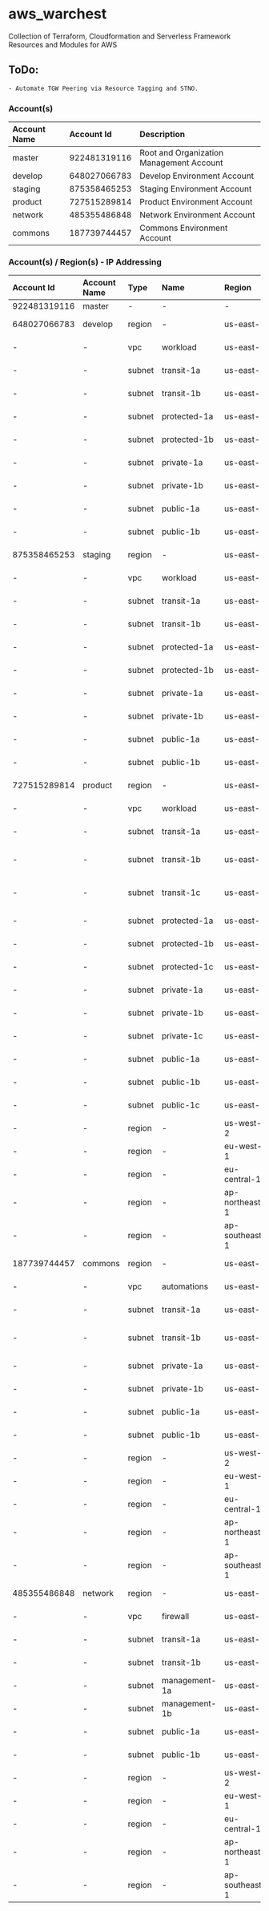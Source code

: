 # aws_warchest
Collection of Terraform, Cloudformation and Serverless Framework Resources and Modules for AWS


## ToDo:
    - Automate TGW Peering via Resource Tagging and STNO.


### Account(s)
| Account Name | Account Id   | Description                              |
| :----------- | :----------- | :--------------------------------------- |
| master       | 922481319116 | Root and Organization Management Account | 
| develop      | 648027066783 | Develop Environment Account              |
| staging      | 875358465253 | Staging Environment Account              |
| product      | 727515289814 | Product Environment Account              |
| network      | 485355486848 | Network Environment Account              |
| commons      | 187739744457 | Commons Environment Account              |

### Account(s) / Region(s) - IP Addressing
| Account Id   | Account Name | Type   | Name          | Region         | Availability Zone | CIDR              | Net Mask        | Range                             | Usable                            | Hosts |
| :----------- | :----------- | :----- | :-----------  | :------------- | :---------------- | :---------------- | :-------------- | :-------------------------------- | :-------------------------------- | :---- |
| 922481319116 | master       | -      | -             | -              | -                 | -                 | -               | -                                 | -                                 | -     |
| 648027066783 | develop      | region | -             | us-east-1      | -                 | 172.10.128.0/17   | 255.255.128.0   | 172.10.128.0   - 172.10.255.255   | 172.10.128.1   - 172.10.255.254   | 32768 |
| -            | -            | vpc    | workload      | us-east-1      | -                 | 172.10.128.0/21   | 255.255.248.0   | 172.10.128.0   - 172.10.135.255   | 172.10.128.1   - 172.10.153.254   | 2048  |
| -            | -            | subnet | transit-1a    | us-east-1      | us-east-1a        | 172.10.128.0/24   | 255.255.255.0   | 172.10.128.0   - 172.10.128.255   | 172.10.128.1   - 172.10.128.254   | 256   |
| -            | -            | subnet | transit-1b    | us-east-1      | us-east-1b        | 172.10.129.0/24   | 255.255.255.0   | 172.10.129.0   - 172.10.129.255   | 172.10.129.1   - 172.10.129.254   | 256   |
| -            | -            | subnet | protected-1a  | us-east-1      | us-east-1a        | 172.10.130.0/24   | 255.255.255.0   | 172.10.130.0   - 172.10.130.255   | 172.10.130.1   - 172.10.130.254   | 256   |
| -            | -            | subnet | protected-1b  | us-east-1      | us-east-1b        | 172.10.131.0/24   | 255.255.255.0   | 172.10.131.0   - 172.10.131.255   | 172.10.131.1   - 172.10.131.254   | 256   |
| -            | -            | subnet | private-1a    | us-east-1      | us-east-1a        | 172.10.132.0/24   | 255.255.255.0   | 172.10.132.0   - 172.10.132.255   | 172.10.132.1   - 172.10.132.254   | 256   |
| -            | -            | subnet | private-1b    | us-east-1      | us-east-1b        | 172.10.133.0/24   | 255.255.255.0   | 172.10.133.0   - 172.10.133.255   | 172.10.133.1   - 172.10.133.254   | 256   |
| -            | -            | subnet | public-1a     | us-east-1      | us-east-1a        | 172.10.134.0/24   | 255.255.255.0   | 172.10.134.0   - 172.10.134.255   | 172.10.134.1   - 172.10.134.254   | 256   |
| -            | -            | subnet | public-1b     | us-east-1      | us-east-1b        | 172.10.135.0/24   | 255.255.255.0   | 172.10.135.0   - 172.10.135.255   | 172.10.135.1   - 172.10.135.254   | 256   |
| 875358465253 | staging      | region | -             | us-east-1      | -                 | 172.10.128.0/17   | 255.255.128.0   | 172.10.128.0   - 172.10.255.255   | 172.10.128.1   - 172.10.255.254   | 32768 |
| -            | -            | vpc    | workload      | us-east-1      | -                 | 172.10.136.0/21   | 255.255.248.0   | 172.10.136.0   - 172.10.143.255   | 172.10.136.1   - 172.10.143.254   | 2048  |
| -            | -            | subnet | transit-1a    | us-east-1      | us-east-1a        | 172.10.136.0/24   | 255.255.255.0   | 172.10.136.0   - 172.10.136.255   | 172.10.136.1   - 172.10.136.254   | 256   |
| -            | -            | subnet | transit-1b    | us-east-1      | us-east-1b        | 172.10.137.0/24   | 255.255.255.0   | 172.10.137.0   - 172.10.137.255   | 172.10.137.1   - 172.10.137.254   | 256   |
| -            | -            | subnet | protected-1a  | us-east-1      | us-east-1a        | 172.10.138.0/24   | 255.255.255.0   | 172.10.138.0   - 172.10.138.255   | 172.10.138.1   - 172.10.138.254   | 256   |
| -            | -            | subnet | protected-1b  | us-east-1      | us-east-1b        | 172.10.139.0/24   | 255.255.255.0   | 172.10.139.0   - 172.10.139.255   | 172.10.139.1   - 172.10.139.254   | 256   |
| -            | -            | subnet | private-1a    | us-east-1      | us-east-1a        | 172.10.140.0/24   | 255.255.255.0   | 172.10.140.0   - 172.10.140.255   | 172.10.140.1   - 172.10.140.254   | 256   |
| -            | -            | subnet | private-1b    | us-east-1      | us-east-1b        | 172.10.141.0/24   | 255.255.255.0   | 172.10.141.0   - 172.10.141.255   | 172.10.141.1   - 172.10.141.254   | 256   |
| -            | -            | subnet | public-1a     | us-east-1      | us-east-1a        | 172.10.142.0/24   | 255.255.255.0   | 172.10.142.0   - 172.10.142.255   | 172.10.142.1   - 172.10.142.254   | 256   |
| -            | -            | subnet | public-1b     | us-east-1      | us-east-1b        | 172.10.143.0/24   | 255.255.255.0   | 172.10.143.0   - 172.10.143.255   | 172.10.143.1   - 172.10.143.254   | 256   |
| 727515289814 | product      | region | -             | us-east-1      | -                 | 172.10.128.0/17   | 255.255.128.0   | 172.10.128.0   - 172.10.255.255   | 172.10.128.1   - 172.10.255.254   | 32768 |
| -            | -            | vpc    | workload      | us-east-1      | -                 | 172.10.192.0/18   | 255.255.192.0   | 172.10.192.0   - 172.10.255.255   | 172.10.192.1   - 172.10.255.254   | 16384 |
| -            | -            | subnet | transit-1a    | us-east-1      | us-east-1a        | 172.10.192.0/26   | 255.255.255.192 | 172.10.192.0   - 172.10.192.63    | 172.10.192.1   - 172.10.192.62    | 62    |
| -            | -            | subnet | transit-1b    | us-east-1      | us-east-1b        | 172.10.192.64/26  | 255.255.255.192 | 172.10.192.64  - 172.10.192.127   | 172.10.192.65  - 172.10.192.126   | 62    |
| -            | -            | subnet | transit-1c    | us-east-1      | us-east-1c        | 172.10.192.128/26 | 255.255.255.192 | 172.10.192.128 - 172.10.192.191   | 172.10.192.129 - 172.10.192.190   | 62    |
| -            | -            | subnet | protected-1a  | us-east-1      | us-east-1a        | 172.10.194.0/23   | 255.255.254.0   | 172.10.194.0   - 172.10.195.255   | 172.10.194.1   - 172.10.195.254   | 510   |
| -            | -            | subnet | protected-1b  | us-east-1      | us-east-1b        | 172.10.196.0/23   | 255.255.254.0   | 172.10.196.0   - 172.10.197.255   | 172.10.196.1   - 172.10.197.254   | 510   |
| -            | -            | subnet | protected-1c  | us-east-1      | us-east-1c        | 172.10.198.0/23   | 255.255.254.0   | 172.10.198.0   - 172.10.199.255   | 172.10.198.1   - 172.10.199.254   | 510   |
| -            | -            | subnet | private-1a    | us-east-1      | us-east-1a        | 172.10.208.0/20   | 255.255.240.0   | 172.10.208.0   - 172.10.223.255   | 172.10.208.1   - 172.10.223.254   | 4000  |
| -            | -            | subnet | private-1b    | us-east-1      | us-east-1b        | 172.10.224.0/20   | 255.255.240.0   | 172.10.224.0   - 172.10.239.255   | 172.10.224.1   - 172.10.239.254   | 4000  |
| -            | -            | subnet | private-1c    | us-east-1      | us-east-1c        | 172.10.240.0/20   | 255.255.240.0   | 172.10.240.0   - 172.10.255.255   | 172.10.240.1   - 172.10.255.254   | 4000  |
| -            | -            | subnet | public-1a     | us-east-1      | us-east-1a        | 172.10.200.0/23   | 255.255.254.0   | 172.10.200.0   - 172.10.201.255   | 172.10.200.1   - 172.10.201.254   | 510   |
| -            | -            | subnet | public-1b     | us-east-1      | us-east-1b        | 172.10.202.0/23   | 255.255.254.0   | 172.10.200.0   - 172.10.203.255   | 172.10.202.1   - 172.10.203.254   | 510   |
| -            | -            | subnet | public-1c     | us-east-1      | us-east-1b        | 172.10.204.0/23   | 255.255.254.0   | 172.10.204.1   - 172.10.205.255   | 172.10.204.1   - 172.10.205.254   | 510   |
| -            | -            | region | -             | us-west-2      | -                 | 172.11.128.0/17   | 255.255.128.0   | 172.11.128.0   - 172.11.255.255   | 172.11.128.1   - 172.11.255.254   | 32768 |
| -            | -            | region | -             | eu-west-1      | -                 | 172.12.128.0/17   | 255.266.128.0   | 172.12.128.0   - 172.12.255.255   | 172.12.128.1   - 172.12.255.254   | 32768 |
| -            | -            | region | -             | eu-central-1   | -                 | 172.13.128.0/17   | 255.255.128.0   | 172.13.128.0   - 172.13.255.255   | 172.13.128.1   - 172.13.255.254   | 32768 |
| -            | -            | region | -             | ap-northeast-1 | -                 | 172.14.128.0/17   | 255.255.128.0   | 172.14.128.0   - 172.14.255.255   | 172.14.128.1   - 172.14.255.254   | 32768 |
| -            | -            | region | -             | ap-southeast-1 | -                 | 172.15.128.0/17   | 255.255.128.0   | 172.15.128.0   - 172.15.255.255   | 172.15.128.1   - 172.15.255.254   | 32768 |
| 187739744457 | commons      | region | -             | us-east-1      | -                 | 172.10.128.0/17   | 255.255.128.0   | 172.10.128.0   - 172.10.255.255   | 172.10.128.1   - 172.10.255.254   | 32768 |
| -            | -            | vpc    | automations   | us-east-1      | -                 | 172.10.160.0/19   | 255.255.224.0   | 172.10.160.0   - 172.10.191.255   | 172.10.160.1   - 172.10.191.254   | 8190  |
| -            | -            | subnet | transit-1a    | us-east-1      | us-east-1a        | 172.10.160.0/27   | 255.255.255.224 | 172.10.160.0   - 172.10.160.31    | 172.10.160.1   - 172.10.160.30    | 30    |
| -            | -            | subnet | transit-1b    | us-east-1      | us-east-1b        | 172.10.160.32/27  | 255.255.255.224 | 172.10.160.32  - 172.10.160.63    | 172.10.160.33  - 172.10.160.62    | 30    |
| -            | -            | subnet | private-1a    | us-east-1      | us-east-1a        | 172.10.168.0/21   | 255.255.248.0   | 172.10.168.0   - 172.10.175.255   | 172.10.168.1   - 172.10.175.254   | 2000  |
| -            | -            | subnet | private-1b    | us-east-1      | us-east-1b        | 172.10.176.0/21   | 255.255.248.0   | 172.10.176.0   - 172.10.183.255   | 172.10.176.1   - 172.10.183.254   | 2000  |
| -            | -            | subnet | public-1a     | us-east-1      | us-east-1a        | 172.10.161.0/24   | 255.255.255.0   | 172.10.161.0   - 172.10.161.255   | 172.10.161.1   - 172.10.161.254   | 254   |
| -            | -            | subnet | public-1b     | us-east-1      | us-east-1b        | 172.10.162.0/24   | 255.255.255.0   | 172.10.162.0   - 172.10.162.255   | 172.10.162.1   - 172.10.162.254   | 254   |
| -            | -            | region | -             | us-west-2      | -                 | 172.11.128.0/17   | 255.255.128.0   | 172.11.128.0   - 172.11.255.255   | 172.11.128.1   - 172.11.255.254   | 32768 |
| -            | -            | region | -             | eu-west-1      | -                 | 172.12.128.0/17   | 255.266.128.0   | 172.12.128.0   - 172.12.255.255   | 172.12.128.1   - 172.12.255.254   | 32768 |
| -            | -            | region | -             | eu-central-1   | -                 | 172.13.128.0/17   | 255.255.128.0   | 172.13.128.0   - 172.13.255.255   | 172.13.128.1   - 172.13.255.254   | 32768 |
| -            | -            | region | -             | ap-northeast-1 | -                 | 172.14.128.0/17   | 255.255.128.0   | 172.14.128.0   - 172.14.255.255   | 172.14.128.1   - 172.14.255.254   | 32768 |
| -            | -            | region | -             | ap-southeast-1 | -                 | 172.15.128.0/17   | 255.255.128.0   | 172.15.128.0   - 172.15.255.255   | 172.15.128.1   - 172.15.255.254   | 32768 |
| 485355486848 | network      | region | -             | us-east-1      | -                 | 172.10.128.0/17   | 255.255.128.0   | 172.10.128.0   - 172.10.255.255   | 172.10.128.1   - 172.10.255.254   | 32768 |
| -            | -            | vpc    | firewall      | us-east-1      | -                 | 172.10.144.0/21   | 255.255.248.0   | 172.10.144.0   - 172.10.151.256   | 172.10.144.1   - 172.10.151.254   | 2048  |
| -            | -            | subnet | transit-1a    | us-east-1      | us-east-1a        | 172.10.144.0/24   | 255.255.255.0   | 172.10.144.0   - 172.10.144.255   | 172.10.144.1   - 172.10.144.254   | 256   |
| -            | -            | subnet | transit-1b    | us-east-1      | us-east-1b        | 172.10.145.0/24   | 255.255.255.0   | 172.10.145.0   - 172.10.145.255   | 172.10.145.1   - 172.10.145.254   | 256   |
| -            | -            | subnet | management-1a | us-east-1      | us-east-1a        | 172.10.146.0/24   | 255.255.255.0   | 172.10.146.0   - 172.10.146.255   | 172.10.146.1   - 172.10.146.254   | 256   |
| -            | -            | subnet | management-1b | us-east-1      | us-east-1b        | 172.10.147.0/24   | 255.255.255.0   | 172.10.147.0   - 172.10.147.255   | 172.10.147.1   - 172.10.147.254   | 256   |
| -            | -            | subnet | public-1a     | us-east-1      | us-east-1a        | 172.10.148.0/24   | 255.255.255.0   | 172.10.148.0   - 172.10.148.255   | 172.10.148.1   - 172.10.148.254   | 256   |
| -            | -            | subnet | public-1b     | us-east-1      | us-east-1b        | 172.10.149.0/24   | 255.255.255.0   | 172.10.149.1   - 172.10.149.255   | 172.10.149.1   - 172.10.149.254   | 256   |
| -            | -            | region | -             | us-west-2      | -                 | 172.11.128.0/17   | 255.255.128.0   | 172.11.128.0   - 172.11.255.255   | 172.11.128.1   - 172.11.255.254   | 32768 |
| -            | -            | region | -             | eu-west-1      | -                 | 172.12.128.0/17   | 255.266.128.0   | 172.12.128.0   - 172.12.255.255   | 172.12.128.1   - 172.12.255.254   | 32768 |
| -            | -            | region | -             | eu-central-1   | -                 | 172.13.128.0/17   | 255.255.128.0   | 172.13.128.0   - 172.13.255.255   | 172.13.128.1   - 172.13.255.254   | 32768 |
| -            | -            | region | -             | ap-northeast-1 | -                 | 172.14.128.0/17   | 255.255.128.0   | 172.14.128.0   - 172.14.255.255   | 172.14.128.1   - 172.14.255.254   | 32768 |
| -            | -            | region | -             | ap-southeast-1 | -                 | 172.15.128.0/17   | 255.255.128.0   | 172.15.128.0   - 172.15.255.255   | 172.15.128.1   - 172.15.255.254   | 32768 |
